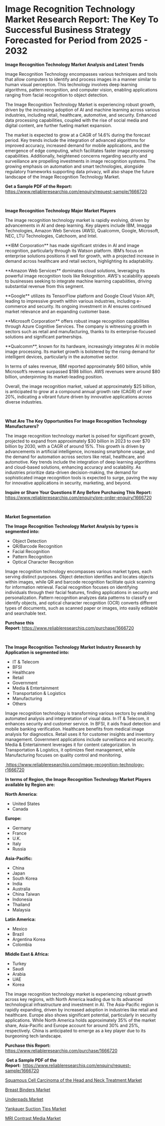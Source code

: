 <p><h1>Image Recognition Technology Market Research Report: The Key To Successful Business Strategy Forecasted for Period from 2025 - 2032</h1></p><p><strong>Image Recognition Technology Market Analysis and Latest Trends</strong></p>
<p><p>Image Recognition Technology encompasses various techniques and tools that allow computers to identify and process images in a manner similar to human visual perception. This technology involves deep learning algorithms, pattern recognition, and computer vision, enabling applications ranging from facial recognition to object detection. </p><p>The Image Recognition Technology Market is experiencing robust growth, driven by the increasing adoption of AI and machine learning across various industries, including retail, healthcare, automotive, and security. Enhanced data processing capabilities, coupled with the rise of social media and digital content, are further fueling market expansion. </p><p>The market is expected to grow at a CAGR of 14.6% during the forecast period. Key trends include the integration of advanced algorithms for improved accuracy, increased demand for mobile applications, and the emergence of edge computing, which facilitates faster image processing capabilities. Additionally, heightened concerns regarding security and surveillance are propelling investments in image recognition systems. The growing emphasis on automation and smart technologies, alongside regulatory frameworks supporting data privacy, will also shape the future landscape of the Image Recognition Technology Market.</p></p>
<p><strong>Get a Sample PDF of the Report:&nbsp;</strong> <a href="https://www.reliableresearchiq.com/enquiry/request-sample/1666720?utm_campaign=121&utm_medium=2&utm_source=Github&utm_content=ia&utm_term=06032025&utm_id=image-recognition-technology">https://www.reliableresearchiq.com/enquiry/request-sample/1666720</a></p>
<p>&nbsp;</p>
<p><strong>Image Recognition Technology Major Market Players</strong></p>
<p><p>The image recognition technology market is rapidly evolving, driven by advancements in AI and deep learning. Key players include IBM, Imagga Technologies, Amazon Web Services (AWS), Qualcomm, Google, Microsoft, NEC, LTU Technologies, Catchoom, and Intel.</p><p>**IBM Corporation** has made significant strides in AI and image recognition, particularly through its Watson platform. IBM’s focus on enterprise solutions positions it well for growth, with a projected increase in demand across healthcare and retail sectors, highlighting its adaptability. </p><p>**Amazon Web Services** dominates cloud solutions, leveraging its powerful image recognition tools like Rekognition. AWS's scalability appeals to businesses seeking to integrate machine learning capabilities, driving substantial revenue from this segment.</p><p>**Google** utilizes its TensorFlow platform and Google Cloud Vision API, leading to impressive growth within various industries, including e-commerce and security. Its ongoing investment in AI ensures continued market relevance and an expanding customer base.</p><p>**Microsoft Corporation** offers robust image recognition capabilities through Azure Cognitive Services. The company is witnessing growth in sectors such as retail and manufacturing, thanks to its enterprise-focused solutions and significant partnerships.</p><p>**Qualcomm**, known for its hardware, increasingly integrates AI in mobile image processing. Its market growth is bolstered by the rising demand for intelligent devices, particularly in the automotive sector.</p><p>In terms of sales revenue, IBM reported approximately $60 billion, while Microsoft’s revenue surpassed $198 billion. AWS revenues were around $80 billion, underpinning its market-leading position.</p><p>Overall, the image recognition market, valued at approximately $25 billion, is anticipated to grow at a compound annual growth rate (CAGR) of over 20%, indicating a vibrant future driven by innovative applications across diverse industries.</p></p>
<p>&nbsp;</p>
<p><strong>What Are The Key Opportunities For Image Recognition Technology Manufacturers?</strong></p>
<p><p>The image recognition technology market is poised for significant growth, projected to expand from approximately $30 billion in 2023 to over $70 billion by 2030, with a CAGR of around 15%. This growth is driven by advancements in artificial intelligence, increasing smartphone usage, and the demand for automation across sectors like retail, healthcare, and automotive. Key trends include the integration of deep learning algorithms and cloud-based solutions, enhancing accuracy and scalability. As industries prioritize data-driven decision-making, the demand for sophisticated image recognition tools is expected to surge, paving the way for innovative applications in security, marketing, and beyond.</p></p>
<p><strong>Inquire or Share Your Questions If Any Before Purchasing This Report:</strong> <a href="https://www.reliableresearchiq.com/enquiry/pre-order-enquiry/1666720?utm_campaign=121&utm_medium=2&utm_source=Github&utm_content=ia&utm_term=06032025&utm_id=image-recognition-technology">https://www.reliableresearchiq.com/enquiry/pre-order-enquiry/1666720</a></p>
<p>&nbsp;</p>
<p><strong>Market Segmentation</strong></p>
<p><strong>The Image Recognition Technology Market Analysis by types is segmented into:</strong></p>
<p><ul><li>Object Detection</li><li>QR/Barcode Recognition</li><li>Facial Recognition</li><li>Pattern Recognition</li><li>Optical Character Recognition</li></ul></p>
<p><p>Image recognition technology encompasses various market types, each serving distinct purposes. Object detection identifies and locates objects within images, while QR and barcode recognition facilitate quick scanning for information retrieval. Facial recognition focuses on identifying individuals through their facial features, finding applications in security and personalization. Pattern recognition analyzes data patterns to classify or identify objects, and optical character recognition (OCR) converts different types of documents, such as scanned paper or images, into easily editable and searchable text.</p></p>
<p><strong>Purchase this Report:&nbsp;</strong><a href="https://www.reliableresearchiq.com/purchase/1666720?utm_campaign=121&utm_medium=2&utm_source=Github&utm_content=ia&utm_term=06032025&utm_id=image-recognition-technology">https://www.reliableresearchiq.com/purchase/1666720</a></p>
<p>&nbsp;</p>
<p><strong>The Image Recognition Technology Market Industry Research by Application is segmented into:</strong></p>
<p><ul><li>IT & Telecom</li><li>BFSI</li><li>Healthcare</li><li>Retail</li><li>Government</li><li>Media & Entertainment</li><li>Transportation & Logistics</li><li>Manufacturing</li><li>Others</li></ul></p>
<p><p>Image recognition technology is transforming various sectors by enabling automated analysis and interpretation of visual data. In IT & Telecom, it enhances security and customer service. In BFSI, it aids fraud detection and mobile banking verification. Healthcare benefits from medical image analysis for diagnostics. Retail uses it for customer insights and inventory management. Government applications include surveillance and security. Media & Entertainment leverages it for content categorization. In Transportation & Logistics, it optimizes fleet management, while Manufacturing focuses on quality control and monitoring.</p></p>
<p><a href="https://www.reliableresearchiq.com/image-recognition-technology-r1666720?utm_campaign=121&utm_medium=2&utm_source=Github&utm_content=ia&utm_term=06032025&utm_id=image-recognition-technology">&nbsp;https://www.reliableresearchiq.com/image-recognition-technology-r1666720</a></p>
<p><strong>In terms of Region, the Image Recognition Technology Market Players available by Region are:</strong></p>
<p>
    <p> <strong> North America: </strong>
        <ul>
            <li>United States</li>
            <li>Canada</li>
        </ul>
        </p> 
    <p> <strong> Europe: </strong>
        <ul>
            <li>Germany</li>
            <li>France</li>
            <li>U.K.</li>
            <li>Italy</li>
            <li>Russia</li>
        </ul>
        </p> 
    <p> <strong> Asia-Pacific: </strong>
        <ul>
            <li>China</li>
            <li>Japan</li>
            <li>South Korea</li>
            <li>India</li>
            <li>Australia</li>
            <li>China Taiwan</li>
            <li>Indonesia</li>
            <li>Thailand</li>
            <li>Malaysia</li>
        </ul>
        </p> 
    <p> <strong> Latin America: </strong>
        <ul>
            <li>Mexico</li>
            <li>Brazil</li>
            <li>Argentina Korea</li>
            <li>Colombia</li>
        </ul>
        </p> 
    <p> <strong> Middle East & Africa: </strong>
        <ul>
            <li>Turkey</li>
            <li>Saudi</li>
            <li>Arabia</li>
            <li>UAE</li>
            <li>Korea</li>
        </ul>
    </p>
    </p>
<p><p>The image recognition technology market is experiencing robust growth across key regions, with North America leading due to its advanced technological infrastructure and investment in AI. The Asia-Pacific region is rapidly expanding, driven by increased adoption in industries like retail and healthcare. Europe also shows significant potential, particularly in security applications. While North America holds approximately 35% of the market share, Asia-Pacific and Europe account for around 30% and 25%, respectively. China is anticipated to emerge as a key player due to its burgeoning tech landscape.</p></p>
<p><strong>Purchase this Report: </strong><a href="https://www.reliableresearchiq.com/purchase/1666720?utm_campaign=121&utm_medium=2&utm_source=Github&utm_content=ia&utm_term=06032025&utm_id=image-recognition-technology">https://www.reliableresearchiq.com/purchase/1666720</a></p>
<p>&nbsp;<strong>Get a Sample PDF of the Report:&nbsp;&nbsp;</strong><a href="https://www.reliableresearchiq.com/enquiry/request-sample/1666720?utm_campaign=121&utm_medium=2&utm_source=Github&utm_content=ia&utm_term=06032025&utm_id=image-recognition-technology">https://www.reliableresearchiq.com/enquiry/request-sample/1666720</a></p>
<p><strong></strong></p>
<p><p><a href="https://github.com/zdybelzinn/Market-Research-Report-List-1/blob/main/squamous-cell-carcinoma-of-the-head-and-neck-treatment-market.md?utm_campaign=121&utm_medium=2&utm_source=Github&utm_content=ia&utm_term=06032025&utm_id=image-recognition-technology">Squamous Cell Carcinoma of the Head and Neck Treatment Market</a></p><p><a href="https://github.com/kadutjoelly83/Market-Research-Report-List-1/blob/main/breast-binders-market.md?utm_campaign=121&utm_medium=2&utm_source=Github&utm_content=ia&utm_term=06032025&utm_id=image-recognition-technology">Breast Binders Market</a></p><p><a href="https://github.com/ilanarohalgh/Market-Research-Report-List-1/blob/main/underpads-market.md?utm_campaign=121&utm_medium=2&utm_source=Github&utm_content=ia&utm_term=06032025&utm_id=image-recognition-technology">Underpads Market</a></p><p><a href="https://github.com/frodanlert/Market-Research-Report-List-1/blob/main/yankauer-suction-tips-market.md?utm_campaign=121&utm_medium=2&utm_source=Github&utm_content=ia&utm_term=06032025&utm_id=image-recognition-technology">Yankauer Suction Tips Market</a></p><p><a href="https://github.com/iperitvik8/Market-Research-Report-List-1/blob/main/mri-contrast-media-market.md?utm_campaign=121&utm_medium=2&utm_source=Github&utm_content=ia&utm_term=06032025&utm_id=image-recognition-technology">MRI Contrast Media Market</a></p></p>